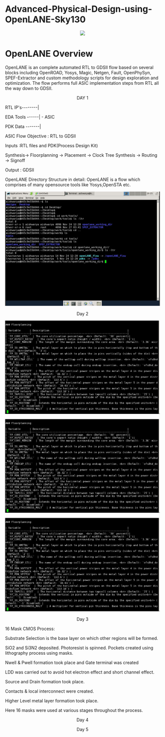 # Advanced-Physical-Design-using-OpenLANE-Sky130
<p align="center">
    <img src="https://www.vlsisystemdesign.com/wp-content/uploads/2020/10/Advanced-Physical-Design-using-OpenLANE_Sky130_1-1024x576.png">
</p>

# OpenLANE Overview
OpenLANE is an complete automated RTL to GDSII flow based on several blocks including OpenROAD, Yosys, Magic, Netgen, Fault, OpenPhySyn, SPEF-Extractor and custom methodology scripts for design exploration and optimization. The flow performs full ASIC implementation steps from RTL all the way down to GDSII.

<p align="center">
    DAY 1
</p>
<p align ="left">
RTL IP's--------|
</p>
<p align ="left">
EDA Tools ------| - ASIC
</p>
<p align ="left">
PDK Data -------|
</p>


ASIC Flow Objective : RTL to GDSII

<p align="left">
Inputs :RTL files and PDK(Process Design Kit)
</p>
<p align="left">
Synthesis-> Floorplanning -> Placement -> Clock Tree Synthesis -> Routing -> Signoff
</p>
<p align="left">
 Output : GDSII
</p>

OpenLANE Directory Structure in detail:
 OpenLANE is a flow which comprises of many opensource tools like Yosys,OpenSTA etc.
 <p align="center">
    <img src="https://github.com/AishwaryaUnta/Advanced-Physical-Design-using-OpenLANE-Sky130/blob/main/images/Day1/Capture1.JPG">
</p>

 
 
<p align="center">
 Day 2
</p>
<p align="center">
    <img src="https://github.com/AishwaryaUnta/Advanced-Physical-Design-using-OpenLANE-Sky130/blob/main/images/Day2/Capture1.JPG">
</p>

<p align="center">
    <img src="https://github.com/AishwaryaUnta/Advanced-Physical-Design-using-OpenLANE-Sky130/blob/main/images/Day2/Capture1.JPG">
</p>

<p align="center">
    <img src="https://github.com/AishwaryaUnta/Advanced-Physical-Design-using-OpenLANE-Sky130/blob/main/images/Day2/Capture1.JPG">
</p>



<p align="center">    
 Day 3
</p>  

<p align="left">
16 Mask CMOS Process:

Substrate Selection is the base layer on which other regions will be formed.</p>
SiO2 and Si3N2 deposited. Photoresist is spinned. Pockets created using lithography process using masks.</p>
Nwell & Pwell formation took place and Gate terminal was created</p>
LDD was carried out to avoid hot electron effect and short channel effect.</p>
Source and Drain formation took place.</p>
Contacts & local interconnect were created.</p>
Higher Level metal layer formation took place.</p>
Here 16 masks were used at various stages throughout the process.</p>

<p align="center">    
 Day 4
</p>    
<p align="center">    
 Day 5
</p>    

